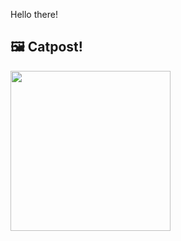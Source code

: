 Hello there!



## 🖼️ Catpost!

<sub>
    <img src="https://cdn2.thecatapi.com/images/3p0.gif" height="256">
</sub>

